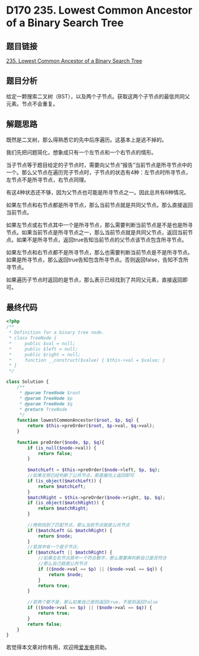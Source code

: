 # D170 235. Lowest Common Ancestor of a Binary Search Tree

## 题目链接

[235. Lowest Common Ancestor of a Binary Search Tree](https://leetcode.com/problems/lowest-common-ancestor-of-a-binary-search-tree/)

## 题目分析

给定一颗搜索二叉树（BST），以及两个子节点。获取这两个子节点的最低共同父元素。节点不会重复。

## 解题思路

既然是二叉树，那么得熟悉它的先中后序遍历。这基本上是逃不掉的。

我们先把问题简化，想象成只有一个左节点和一个右节点的情形。

当子节点等于题目给定的子节点时，需要向父节点“报告”当前节点是所寻节点中的一个。那么父节点在遍历完子节点时，子节点的状态有4种：左节点时所寻节点，左节点不是所寻节点，右节点同理。

有这4种状态还不够，因为父节点也可能是所寻节点之一。因此总共有6种情况。

如果左节点和右节点都是所寻节点，那么当前节点就是共同父节点。那么直接返回当前节点。

如果左节点或右节点其中一个是所寻节点，那么需要判断当前节点是不是也是所寻节点。如果当前节点是所寻节点之一，那么当前节点就是共同父节点，返回当前节点。如果不是所寻节点，返回true告知当前节点的父节点该节点包含所寻节点。

如果左节点和右节点都不是所寻节点，那么也需要判断当前节点是不是所寻节点。如果是所寻节点，那么返回true告知包含所寻节点。否则返回false，告知不含所寻节点。

如果遍历子节点时返回的是节点，那么表示已经找到了共同父元素，直接返回即可。

## 最终代码

```php
<?php
/**
 * Definition for a binary tree node.
 * class TreeNode {
 *     public $val = null;
 *     public $left = null;
 *     public $right = null;
 *     function __construct($value) { $this->val = $value; }
 * }
 */

class Solution {
    /**
     * @param TreeNode $root
     * @param TreeNode $p
     * @param TreeNode $q
     * @return TreeNode
     */
    function lowestCommonAncestor($root, $p, $q) {
        return $this->preOrder($root, $p->val, $q->val);
    }
    
    function preOrder($node, $p, $q){
        if (is_null($node->val)) {
            return false;
        }
        
        $matchLeft = $this->preOrder($node->left, $p, $q);
        //如果左侧已经判断了公共节点，那直接向上返回即可
        if (is_object($matchLeft)) {
            return $matchLeft;
        }
        $matchRight = $this->preOrder($node->right, $p, $q);
        if (is_object($matchRight)) {
            return $matchRight;
        }
        
        //两侧找到了匹配节点，那么当前节点就是公共节点
        if ($matchLeft && $matchRight) {
            return $node;
        }
        //若其中有一个是子节点，
        if ($matchLeft || $matchRight) {
            //如果左右节点其中一个符合数字，那么需要再判断自己是否符合
            //那么自己就是公共节点
            if (($node->val == $p) || ($node->val == $q)) {
                return $node;
            }
            return true;
        }
        
        //若两个都不是，那么如果自己是则返回true，不是则返回false
        if (($node->val == $p) || ($node->val == $q)) {
            return true;
        }
        return false;
    }
}
```

若觉得本文章对你有用，欢迎用[爱发电](https://afdian.net/@skys215)资助。
